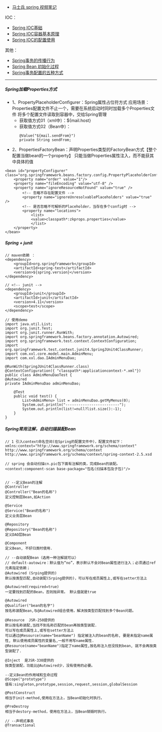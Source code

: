 - [马士兵 spring 视频笔记](http://www.cnblogs.com/baolibin528/p/3979975.html)

IOC：
- [Spring IOC基础](http://www.cnblogs.com/linjiqin/p/3407047.html)
- [Spring IOC容器基本原理](http://www.cnblogs.com/linjiqin/p/3407126.html)
- [Spring IOC的配置使用](http://www.cnblogs.com/linjiqin/p/3408306.html)

其他：
- [Spring事务的传播行为](http://www.cnblogs.com/yangy608/archive/2010/12/15/1907065.html)
- [Spring Bean 初始化过程](http://m635674608.iteye.com/blog/2149665)
- [Spring事务配置的五种方式](http://www.blogjava.net/robbie/archive/2009/04/05/264003.html)
---

##### Spring加载Properties方式
- 1、PropertyPlaceholderConfigurer：Spring属性占位符方式
应用场景：Properties配置文件不止一个，需要在系统启动时同时加载多个Properties文件
将多个配置文件读取到容器中，交给Spring管理
    - 获取值方式01（xml中）：${mail.host}
    - 获取值方式02（Bean中）：
        ```
        @Value("${mail.sendFrom}")
        private String sendFrom;
        ```
- 2、PropertiesFactoryBean：声明Properties类型的FactoryBean方式【整个配置当做bean的一个property】
只能当做Properties属性注入，而不能获其中具体的值
```
<bean id="propertyConfigurer" class="org.springframework.beans.factory.config.PropertyPlaceholderConfigurer">
    <property name="order" value="1"/>
    <property name="fileEncoding" value="utf-8" />
    <property name="ignoreResourceNotFound" value="true" />	
        <!-- 忽略不存在配置文件 -->
        <property name="ignoreUnresolvablePlaceholders" value="true" />	
        <!-- 是否忽略不可解析的Placeholder，当存在多个config时 -->
        <property name="locations">
            <list>
            <value>classpath*:zkprops.properties</value>
            </list>
    </property>
</bean>
```

##### Spring + junit
```
// maven依赖 ：
<dependency>
    <groupId>org.springframework</groupId>
    <artifactId>spring-test</artifactId>
    <version>${spring.version}</version>
</dependency>

// <!-- junit -->
<dependency>
    <groupId>junit</groupId>
    <artifactId>junit</artifactId>
    <version>4.11</version>
    <scope>test</scope>
</dependency>

// 使用demo
import java.util.List;
import org.junit.Test;
import org.junit.runner.RunWith;
import org.springframework.beans.factory.annotation.Autowired;
import org.springframework.test.context.ContextConfiguration;
import org.springframework.test.context.junit4.SpringJUnit4ClassRunner;
import com.xxl.core.model.main.AdminMenu;
import com.xxl.dao.IAdminMenuDao;

@RunWith(SpringJUnit4ClassRunner.class)
@ContextConfiguration({ "classpath*:applicationcontext-*.xml"})
public class AdminMenuDaoTest {
@Autowired
private IAdminMenuDao adminMenuDao;

    @Test
    public void test() {
        List<AdminMenu> list = adminMenuDao.getMyMenus(0);
        System.out.println("-------------------------");
        System.out.println(list!=null?list.size():-1);
    }
}
```

##### Spring常用注解，自动扫描装配Bean
```
// 1 引入context命名空间(在Spring的配置文件中)，配置文件如下：
xmlns:context="http://www.springframework.org/schema/context"
http://www.springframework.org/schema/context
http://www.springframework.org/schema/context/spring-context-2.5.xsd

// spring 会自动扫描cn.pic包下面有注解的类，完成Bean的装配。
<context:component-scan base-package="包名(扫描本包及子包)"/>


// --定义Bean的注解
@Controller
@Controller("Bean的名称")
定义控制层Bean,如Action

@Service
@Service("Bean的名称")
定义业务层Bean

@Repository
@Repository("Bean的名称")
定义DAO层Bean

@Component
定义Bean, 不好归类时使用.

// --自动装配Bean（选用一种注解就可以）
// default-autowire：默认值为“no”，表示默认不会对Bean属性进行注入；必须通过ref元素指定依赖；
@Autowired (Srping提供的)
默认按类型匹配,自动装配(Srping提供的)，可以写在成员属性上,或写在setter方法上

@Autowired(required=true) 
一定要找到匹配的Bean，否则抛异常。 默认值就是true

@Autowired
@Qualifier("bean的名字")
按名称装配Bean,与@Autowired组合使用，解决按类型匹配找到多个Bean问题。

@Resource  JSR-250提供的
默认按名称装配,当找不到名称匹配的bean再按类型装配.
可以写在成员属性上,或写在setter方法上
可以通过@Resource(name="beanName") 指定被注入的bean的名称, 要是未指定name属性, 默认使用成员属性的变量名,一般不用写name属性.
@Resource(name="beanName")指定了name属性,按名称注入但没找到bean, 就不会再按类型装配了.

@Inject  是JSR-330提供的
按类型装配，功能比@Autowired少，没有使用的必要。

--定义Bean的作用域和生命过程
@Scope("prototype")
值有:singleton,prototype,session,request,session,globalSession

@PostConstruct
相当于init-method,使用在方法上，当Bean初始化时执行。

@PreDestroy
相当于destory-method，使用在方法上，当Bean销毁时执行。

// --声明式事务
@Transactional 
```

